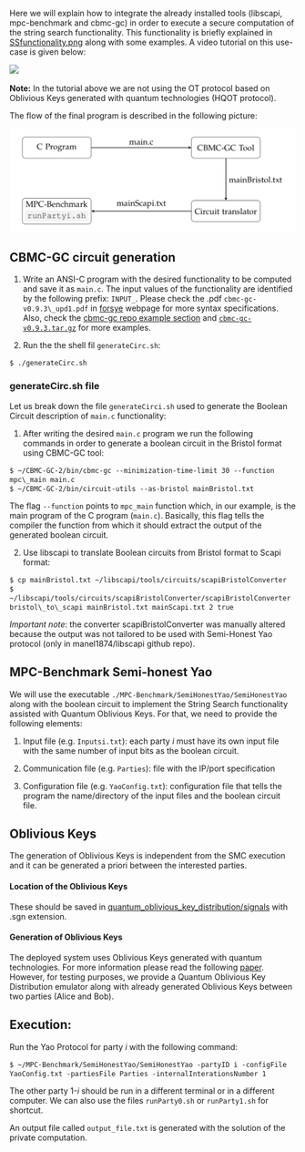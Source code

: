 Here we will explain how to integrate the already installed tools (libscapi, mpc-benchmark and cbmc-gc) in order to execute a secure computation of the string search functionality. This functionality is briefly explained in [SSfunctionality.png](SSfunctionality.png) along with some examples. A video tutorial on this use-case is given below:

[![](http://img.youtube.com/vi/-AYUiQtT6fs/0.jpg)](http://www.youtube.com/watch?v=-AYUiQtT6fs "")

**Note:** In the tutorial above we are not using the OT protocol based on Oblivious Keys generated with quantum technologies (HQOT protocol).

The flow of the final program is described in the following picture:

![workFlow](workFlow.png)

## CBMC-GC circuit generation

1. Write an ANSI-C program with the desired functionality to be computed and save it as `main.c`. The input values of the functionality are identified by the following prefix: `INPUT_`. Please check the .pdf `cbmc-gc-v0.9.3\_upd1.pdf` in [forsye](https://forsyte.at/software/cbmc-gc/) webpage for more syntax specifications. Also, check the [cbmc-gc repo example section](https://gitlab.com/securityengineering/CBMC-GC-2/-/tree/master/examples) and [`cbmc-gc-v0.9.3.tar.gz`](https://forsyte.at/software/cbmc-gc/) for more examples.

2. Run the the shell fil `generateCirc.sh`:
```
$ ./generateCirc.sh
```

### generateCirc.sh file

Let us break down the file `generateCirci.sh` used to generate the Boolean Circuit description of `main.c` functionality:

1. After writing the desired `main.c` program we run the following commands in order to generate a boolean circuit in the Bristol format using CBMC-GC tool:
```
$ ~/CBMC-GC-2/bin/cbmc-gc --minimization-time-limit 30 --function mpc\_main main.c
$ ~/CBMC-GC-2/bin/circuit-utils --as-bristol mainBristol.txt
```

The flag `--function` points to `mpc_main` function which, in our example, is the main program of the C program (`main.c`). Basically, this flag tells the compiler the function from which it should extract the output of the generated boolean circuit.

2. Use libscapi to translate Boolean circuits from Bristol format to Scapi format:
```
$ cp mainBristol.txt ~/libscapi/tools/circuits/scapiBristolConverter
$ ~/libscapi/tools/circuits/scapiBristolConverter/scapiBristolConverter bristol\_to\_scapi mainBristol.txt mainScapi.txt 2 true
```

*Important note*: the converter scapiBristolConverter was manually altered because the output was not tailored to be used with Semi-Honest Yao protocol (only in manel1874/libscapi github repo).


## MPC-Benchmark Semi-honest Yao

We will use the executable `./MPC-Benchmark/SemiHonestYao/SemiHonestYao` along with the boolean circuit to implement the String Search functionality assisted with Quantum Oblivious Keys. For that, we need to provide the following elements:

1. Input file (e.g. `Inputsi.txt`): each party *i* must have its own input file with the same number of input bits as the boolean circuit.

2. Communication file (e.g. `Parties`): file with the IP/port specification

3. Configuration file (e.g. `YaoConfig.txt`): configuration file that tells the program the name/directory of the input files and the boolean circuit file.

## Oblivious Keys

The generation of Oblivious Keys is independent from the SMC execution and it can be generated a priori between the interested parties. 

#### Location of the Oblivious Keys

These should be saved in [quantum_oblivious_key_distribution/signals](quantum_oblivious_key_distribution/signals) with .sgn extension. 

#### Generation of Oblivious Keys

The deployed system uses Oblivious Keys generated with quantum technologies. For more information please read the following [paper](https://www.mdpi.com/2076-3417/10/12/4080). However, for testing purposes, we provide a Quantum Oblivious Key Distribution emulator along with already generated Oblivious Keys between two parties (Alice and Bob).

## Execution:

Run the Yao Protocol for party *i* with the following command:
```
$ ~/MPC-Benchmark/SemiHonestYao/SemiHonestYao -partyID i -configFile YaoConfig.txt -partiesFile Parties -internalInterationsNumber 1
```

The other party 1-*i* should be run in a different terminal or in a different computer. We can also use the files `runParty0.sh` or `runParty1.sh` for shortcut.

An output file called `output_file.txt` is generated with the solution of the private computation.






